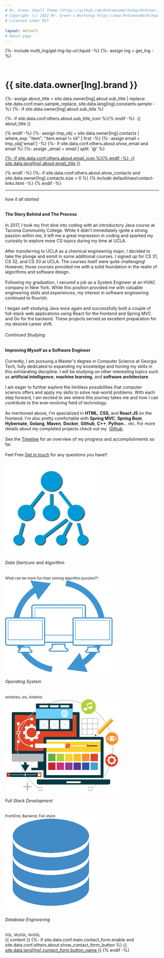 ```yaml
---
# Mr. Green Jekyll Theme (https://github.com/MrGreensWorkshop/MrGreen-JekyllTheme)
# Copyright (c) 2022 Mr. Green's Workshop https://www.MrGreensWorkshop.com
# Licensed under MIT

layout: default
# About page
---
```


{%- include multi_lng/get-lng-by-url.liquid -%}
{%- assign lng = get_lng -%}

<div class="multipurpose-container about-container">
  <div class="row about-main">
    <div class="col-md-3 about-img">
      <img src="{{ page.img }}" alt="">
    </div>
    <div class="col-md-9 about-header">
      <h1 translate="no">{{ site.data.owner[lng].brand }}</h1>
      <div class="meta-container">
        {%- assign about_title = site.data.owner[lng].about.sub_title | replace: site.data.conf.main.sample_replace, site.data.lang[lng].constants.sample -%}
        {%- if site.data.owner[lng].about.sub_title %}
          <p class="sub-title">
            {%- if site.data.conf.others.about.sub_title_icon %}<i class="{{ 'fa-fw ' }}{{ site.data.conf.others.about.sub_title_icon }}" aria-hidden="true"></i>{% endif -%}
            &nbsp;{{ about_title }}
          </p>
        {% endif -%}
        {%- assign tmp_obj =  site.data.owner[lng].contacts | where_exp: "item", "item.email != nil" | first -%}
        {%- assign email = tmp_obj['email'] -%}
        {%- if site.data.conf.others.about.show_email and email %}
          {%- assign _email = email | split: '@' %}
          <p class="email">
            <a href="javascript:void(0);" onclick="setAddress('{{ _email[0] }}', '{{ _email[1] }}');">
              {%- if site.data.conf.others.about.email_icon %}<i class="{{ 'fa-fw ' }}{{ site.data.conf.others.about.email_icon }}"></i>{% endif -%}
              &nbsp;{{ site.data.lang[lng].about.email_title }}
            </a>
          </p>
        {% endif -%}
        {%- if site.data.conf.others.about.show_contacts and site.data.owner[lng].contacts.size > 0 %}
          {% include default/nav/contact-links.html -%}
        {% endif -%}
      </div>
    </div>
  </div>
  <div class="row about-divider">
    <hr>
  </div>
  <div class="row">
    <div class="col-md-12">
      <div class="about-msg markdown-style">
        <div class="center-container">
            <main class="row2 middle-xs about-container2">
                <div class="col-md-3a col-xs-12a about-left">
                  <h6>how it all started</h6>
                  <h4>The Story Behind and The Process</h4>
                </div>
                <div class="col-md-9a col-xs-12a about-right">
                  <p>
                      In 2017, I took my first dive into coding with an introductory Java course at Tacoma Community College. While it didn't immediately ignite a strong passion within me, it left me a great impression in coding and sparked my curiosity to explore more CS topics during my time at UCLA.
                      <br>
                      <br>
                      After transferring to UCLA as a chemical engineering major, I decided to take the plunge and enroll in some additional courses. I signed up for CS 31, CS 32, and CS 33 at UCLA. The courses itself were quite challenging! However, those courses provided me with a solid foundation in the realm of algorithms and software design.
                      <br>
                      <br>
                      Following my graduation, I secured a job as a System Engineer at an HVAC company in New York. While this position provided me with valuable engineering skills and experiences, my interest in software engineering continued to flourish. 
                      <br>
                      <br>
                      I began self-studying Java once again and successfully built a couple of full-stack web applications using React for the frontend and Spring MVC and Go for the backend. These projects served as excellent preparation for my desired career shift.
                  </p>
                </div>
                <div class="col-md-3a col-xs-12a about-left">
                  <h6>Continued Studying</h6>
                  <h4>Improving Myself as a Software Engineer</h4>
                </div>
                <div class="col-md-9a col-xs-12a about-right">
                  <p>
                      Currently, I am pursuing a Master's degree in Computer Science at Georgia Tech, fully dedicated to expanding my knowledge and honing my skills in this exhilarating discipline. I will be studying on other interesting topics such as <b>artificial intelligence</b>, <b>machine learning</b>, and <b>software architecture</b>.
                      <br>
                      <br>
                      I am eager to further explore the limitless possibilities that computer science offers and apply my skills to solve real-world problems. With each step forward, I am excited to see where this journey takes me and how I can contribute to the ever-evolving field of technology.
                      <br>
                      <br>
                      As mentioned above, I'm specialized in <b>HTML</b>, <b>CSS</b>, and <b>React JS</b> on the frontend. I'm also pretty comfortable with <b>Spring MVC</b>, <b>Spring Boot</b>, <b>Hybernate</b>, <b>Golang</b>, <b>Maven</b>, <b>Docker</b>, <b>Github</b>, <b>C++</b>, <b>Python</b>... etc. For more details about my completed projects check out my &nbsp;<a class="text-red" target="_blank" rel="noopener noreferrer" href="https://github.com/florinpop17">Github</a>.
                      <br>
                      <br>
                      See the <a class="text-red" href="/timeline">Timeline</a> for an overview of my progress and accomplishments so far.
                      <br>
                      <br>
                      Feel Free <a class="text-red" href="/contact">Get in touch</a> for any questions you have!!
                  </p>
                </div>
                <div class="col-md-3a col-xs-6a">
                  <div class="service2 text-center">
                      <img src="../assets//img/about/DA.png" alt="">
                      <h6>Data Startcure and Algorithm</h6>
                      <small>What can be more fun than solving algorithm puzzles??</small>
                  </div>
                </div>
                <div class="col-md-3a col-xs-6a">
                    <div class="service2 text-center">
                        <img src="../assets//img/about/operating-system.png" alt="">
                        <h6>Operating System</h6>
                        <small>windows, ios, Android</small>
                    </div>
                </div>
                <div class="col-md-3a col-xs-6a">
                    <div class="service2 text-center">
                        <img src="../assets//img/about/web-development.png" alt="">
                        <h6>Full Stack Development</h6>
                        <small>FrontEnd, Backend, Full-stack</small>
                    </div>
                </div>
                <div class="col-md-3a col-xs-6a">
                    <div class="service2 text-center">
                        <img src="../assets//img/about/database.png" alt="">
                        <h6>Database Engineering</h6>
                        <small>SQL, MySQL, NoSQL</small>
                    </div>
                </div>
          </main>
        </div>
        {{ content }}
        {%- if site.data.conf.main.contact_form.enable and site.data.conf.others.about.show_contact_form_button %}
        <a href="javascript:void(0);" class="btn-base " onclick="ContactForm.show();" role="button">{{ site.data.lang[lng].contact_form.button_name }}</a>
        {% endif -%}
      </div>
    </div>
  </div>
</div>
